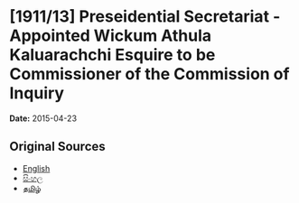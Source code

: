 # [1911/13] Preseidential Secretariat - Appointed Wickum Athula Kaluarachchi Esquire to be Commissioner of the Commission of Inquiry

**Date:** 2015-04-23

## Original Sources

- [English](https://documents.gov.lk/view/extra-gazettes/2015/4/1911-13_E.pdf)
- [සිංහල](https://documents.gov.lk/view/extra-gazettes/2015/4/1911-13_S.pdf)
- [தமிழ்](https://documents.gov.lk/view/extra-gazettes/2015/4/1911-13_T.pdf)
